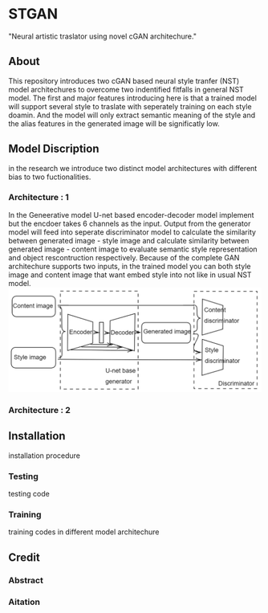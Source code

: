 # STGAN
"Neural artistic traslator using novel cGAN architechure."
## About

This repository introduces two cGAN based neural style tranfer (NST) model architechures to overcome two indentified fitfalls in general NST model.
The first and major features introducing here is that a trained model will support several style to traslate with seperately training on each style doamin.
And the model will only extract semantic meaning of the style and the alias features in the generated image will be significatly low.

## Model Discription
in the research we introduce two distinct model architectures with different bias to two fuctionalities.
### Architecture : 1
In the Geneerative model U-net based encoder-decoder model implement but the encdoer takes 6 channels as the input. Output from the generator model will feed into seperate discriminator model to calculate the similarity between generated image - style image and calculate similarity between generated image - content image to evaluate semantic style representation and object rescontruction respectively. Because of the complete GAN architechure supports two inputs, in the trained model you can both style image and content image that want embed style into not like in usual NST model.
![Architechure-1 high-level representation](/logs/appr_1_gan.png)

### Architecture : 2

## Installation
installation procedure
### Testing
testing code
### Training
training codes in different model architechure
## Credit
### Abstract
### Aitation
